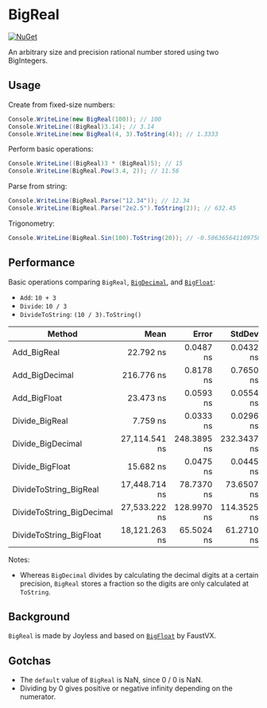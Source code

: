 # BigReal

[![NuGet](https://img.shields.io/nuget/v/BigReal.svg)](https://www.nuget.org/packages/BigReal)

An arbitrary size and precision rational number stored using two BigIntegers.

## Usage

Create from fixed-size numbers:
```cs
Console.WriteLine(new BigReal(100)); // 100
Console.WriteLine((BigReal)3.14); // 3.14
Console.WriteLine(new BigReal(4, 3).ToString(4)); // 1.3333
```

Perform basic operations:
```cs
Console.WriteLine((BigReal)3 * (BigReal)5); // 15
Console.WriteLine(BigReal.Pow(3.4, 2)); // 11.56
```

Parse from string:
```cs
Console.WriteLine(BigReal.Parse("12.34")); // 12.34
Console.WriteLine(BigReal.Parse("2e2.5").ToString(2)); // 632.45
```

Trigonometry:
```cs
Console.WriteLine(BigReal.Sin(100).ToString(20)); // -0.50636564110975879365
```

## Performance

Basic operations comparing `BigReal`, [`BigDecimal`](https://github.com/AdamWhiteHat/BigDecimal), and [`BigFloat`](https://github.com/FaustVX/BigFloat):
- `Add`: `10 + 3`
- `Divide`: `10 / 3`
- `DivideToString`: `(10 / 3).ToString()`

| Method                    | Mean          | Error       | StdDev      | Gen0   | Allocated |
|-------------------------- |--------------:|------------:|------------:|-------:|----------:|
| Add_BigReal               |     22.792 ns |   0.0487 ns |   0.0432 ns |      - |         - |
| Add_BigDecimal            |    216.776 ns |   0.8178 ns |   0.7650 ns | 0.0153 |      48 B |
| Add_BigFloat              |     23.473 ns |   0.0593 ns |   0.0554 ns |      - |         - |
| Divide_BigReal            |      7.759 ns |   0.0333 ns |   0.0296 ns |      - |         - |
| Divide_BigDecimal         | 27,114.541 ns | 248.3895 ns | 232.3437 ns | 7.0190 |   22016 B |
| Divide_BigFloat           |     15.682 ns |   0.0475 ns |   0.0445 ns |      - |         - |
| DivideToString_BigReal    | 17,448.714 ns |  78.7370 ns |  73.6507 ns | 1.6785 |    5272 B |
| DivideToString_BigDecimal | 27,533.222 ns | 128.9970 ns | 114.3525 ns | 7.1716 |   22520 B |
| DivideToString_BigFloat   | 18,121.263 ns |  65.5024 ns |  61.2710 ns | 3.0212 |    9544 B |

Notes:
- Whereas `BigDecimal` divides by calculating the decimal digits at a certain precision, `BigReal` stores a fraction so the digits are only calculated at `ToString`.

## Background

`BigReal` is made by Joyless and based on [`BigFloat`](https://github.com/FaustVX/BigFloat) by FaustVX.

## Gotchas

- The `default` value of `BigReal` is NaN, since 0 / 0 is NaN.
- Dividing by 0 gives positive or negative infinity depending on the numerator.